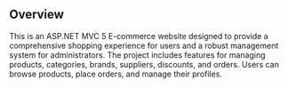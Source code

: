 <h2>Overview</h2>
This is an ASP.NET MVC 5 E-commerce website designed to provide a comprehensive shopping experience for users and a robust management system for administrators. The project includes features for managing products, categories, brands, suppliers, discounts, and orders. Users can browse products, place orders, and manage their profiles.
